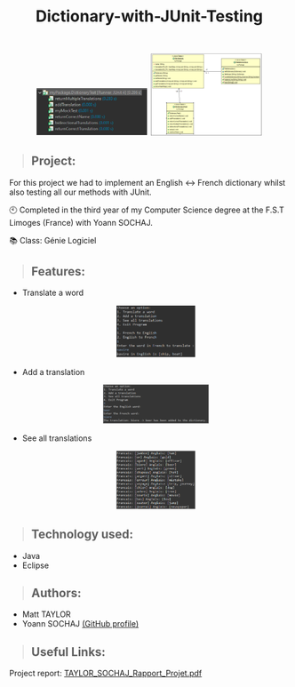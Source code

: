 <h1 align="center"> Dictionary-with-JUnit-Testing </h1>
<br>

<p align="center">
  <img src="img/JUnit_tests.PNG" width="40%" height="40%">
  <img src="img/UML_diagram.PNG" width="40%" height="40%">
</p>

>## Project:
For this project we had to implement an English ↔️ French dictionary whilst also testing all our methods with JUnit.

🕙 Completed in the third year of my Computer Science degree at the F.S.T Limoges (France) with Yoann SOCHAJ.

📚 Class: Génie Logiciel

>## Features:
- Translate a word <p align="center">
  <img src="img/option_1.PNG" width="30%" height="30%">
</p>

- Add a translation <p align="center">
  <img src="img/option_2.PNG" width="40%" height="40%">
</p>

- See all translations <p align="center">
  <img src="img/option_3.PNG" width="30%" height="30%">
</p>

>## Technology used:
- Java
- Eclipse

>## Authors:
- Matt TAYLOR
- Yoann SOCHAJ [(GitHub profile)](https://github.com/YoannSo)

>## Useful Links:
Project report: [TAYLOR_SOCHAJ_Rapport_Projet.pdf](TAYLOR_SOCHAJ_Rapport_Projet.pdf)

